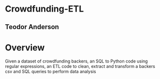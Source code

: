 # Crowdfunding-ETL
## Teodor Anderson

# Overview

Given a dataset of crowdfunding backers, an SQL to Python code using regular expressions, an ETL code to clean, extract and transform a backers csv and SQL queries to perform data analysis
